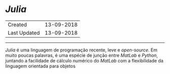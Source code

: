# *Julia*

|||
|---|---|
| Created | 13-09-2018 |
| Last Updated | 13-09-2018 |

***

*Julia* é uma linguagem de programação recente, leve e *open-source*. Em muito poucas palavras, é uma espécie de junção entre *MatLab* e *Python*, juntando a facilidade de cálculo numérico do *MatLab* com a flexibilidade da linguagem orientada para objetos
